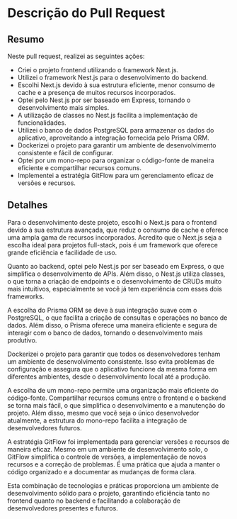 # Descrição do Pull Request

## Resumo

Neste pull request, realizei as seguintes ações:

- Criei o projeto frontend utilizando o framework Next.js.
- Utilizei o framework Nest.js para o desenvolvimento do backend.
- Escolhi Next.js devido à sua estrutura eficiente, menor consumo de cache e a presença de muitos recursos incorporados.
- Optei pelo Nest.js por ser baseado em Express, tornando o desenvolvimento mais simples.
- A utilização de classes no Nest.js facilita a implementação de funcionalidades.
- Utilizei o banco de dados PostgreSQL para armazenar os dados do aplicativo, aproveitando a integração fornecida pelo Prisma ORM.
- Dockerizei o projeto para garantir um ambiente de desenvolvimento consistente e fácil de configurar.
- Optei por um mono-repo para organizar o código-fonte de maneira eficiente e compartilhar recursos comuns.
- Implementei a estratégia GitFlow para um gerenciamento eficaz de versões e recursos.

## Detalhes

Para o desenvolvimento deste projeto, escolhi o Next.js para o frontend devido à sua estrutura avançada, que reduz o consumo de cache e oferece uma ampla gama de recursos incorporados. Acredito que o Next.js seja a escolha ideal para projetos full-stack, pois é um framework que oferece grande eficiência e facilidade de uso.

Quanto ao backend, optei pelo Nest.js por ser baseado em Express, o que simplifica o desenvolvimento de APIs. Além disso, o Nest.js utiliza classes, o que torna a criação de endpoints e o desenvolvimento de CRUDs muito mais intuitivos, especialmente se você já tem experiência com esses dois frameworks.

A escolha do Prisma ORM se deve à sua integração suave com o PostgreSQL, o que facilita a criação de consultas e operações no banco de dados. Além disso, o Prisma oferece uma maneira eficiente e segura de interagir com o banco de dados, tornando o desenvolvimento mais produtivo.

Dockerizei o projeto para garantir que todos os desenvolvedores tenham um ambiente de desenvolvimento consistente. Isso evita problemas de configuração e assegura que o aplicativo funcione da mesma forma em diferentes ambientes, desde o desenvolvimento local até a produção.

A escolha de um mono-repo permite uma organização mais eficiente do código-fonte. Compartilhar recursos comuns entre o frontend e o backend se torna mais fácil, o que simplifica o desenvolvimento e a manutenção do projeto. Além disso, mesmo que você seja o único desenvolvedor atualmente, a estrutura do mono-repo facilita a integração de desenvolvedores futuros.

A estratégia GitFlow foi implementada para gerenciar versões e recursos de maneira eficaz. Mesmo em um ambiente de desenvolvimento solo, o GitFlow simplifica o controle de versões, a implementação de novos recursos e a correção de problemas. É uma prática que ajuda a manter o código organizado e a documentar as mudanças de forma clara.

Esta combinação de tecnologias e práticas proporciona um ambiente de desenvolvimento sólido para o projeto, garantindo eficiência tanto no frontend quanto no backend e facilitando a colaboração de desenvolvedores presentes e futuros.
